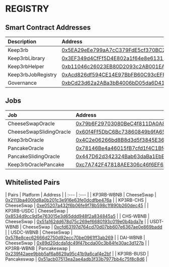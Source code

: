 # REGISTRY

## Smart Contract Addresses

| Description | Address |
| :--- | :--- |
| Keep3rb | [0x5EA29eEe799aA7cC379FdE5cf370BC24f2Ea7c81](https://bscscan.com/address/0x5EA29eEe799aA7cC379FdE5cf370BC24f2Ea7c81) |
| Keep3rbLibrary | [0x3EF349d4CfFf5D4E802a1f64e8e61311699132C2](https://bscscan.com/address/0x3EF349d4CfFf5D4E802a1f64e8e61311699132C2) |
| Keep3rbHelper | [0xb11046c26023EB80D2093c2AB001EAFEcafca2ef](https://bscscan.com/address/0xb11046c26023EB80D2093c2AB001EAFEcafca2ef) |
| Keep3rbJobRegistry | [0xAcd826df594CE14E97BbFB60C93cEFF3bd230AFC](https://bscscan.com/address/0xAcd826df594CE14E97BbFB60C93cEFF3bd230AFC) |
| Governance | [0xbCd23d62a2ABa3bB4006bD05da6D41F78182D2C9 ](https://bscscan.com/address/0xbCd23d62a2ABa3bB4006bD05da6D41F78182D2C9 ) |


## Jobs

| Job | Address |
| :--- | :--- |
| CheeseSwapOracle | [0x79b6F29703080BeC4f811DA0A88083d415Bda846](https://bscscan.com/address/0x79b6F29703080BeC4f811DA0A88083d415Bda846) |
| CheeseSwapSlidingOracle | [0x60f4Ff5DbC6Bc73860849b9fA65949FD552D8fa3](https://bscscan.com/address/0x60f4Ff5DbC6Bc73860849b9fA65949FD552D8fa3) |
| Keep3rbOracle | [0x4C2e06266bd8B8d3d5f3845E365237bb2F643450](https://bscscan.com/address/0x4C2e06266bd8B8d3d5f3845E365237bb2F643450) |
| PancakeOracle | [0x78146Be4a46015fB7cfd1f4C1Bfd39Cc134e3DC8](https://bscscan.com/address/0x78146Be4a46015fB7cfd1f4C1Bfd39Cc134e3DC8) |
| PancakeSlidingOracle | [0x447D62d342324Bab63daBa1EbE0a428F1B46a712](https://bscscan.com/address/0x447D62d342324Bab63daBa1EbE0a428F1B46a712) |
| Keep3rbOraclePancake | [0xc7A742F47818AEE306c46f6EF6433291AA5E0D86](https://bscscan.com/address/0xc7A742F47818AEE306c46f6EF6433291AA5E0D86) |

## Whitelisted Pairs

| Pairs | Platform | Address |
| :--- | :--- |
| KP3RB-WBNB | CheeseSwap | [0x2113ba4000d8a0b201c3e916e63fe0dcdfbe476a](https://info.cheeseswap.app/pair/0x2113ba4000d8a0b201c3e916e63fe0dcdfbe476a) |
| KP3RB-CHS | CheeseSwap | [0xe05207a432f6b06fe9f78b598c1f890b260dec45](https://info.cheeseswap.app/pair/0xe05207a432f6b06fe9f78b598c1f890b260dec45) |
| KP3RB-USDC | CheeseSwap | [0x8534d9cc9d5e763015e3d65ddd948f2a834845a5](https://info.cheeseswap.app/pair/0x8534d9cc9d5e763015e3d65ddd948f2a834845a5) |
| CHS-WBNB | CheeseSwap | [0x51a162dd678d75c269ef6680193c019e0b4bda7e](https://info.cheeseswap.app/pair/0x51a162dd678d75c269ef6680193c019e0b4bda7e) |
| USDT-WBNB | CheeseSwap | [0xcfd63197d764cd70d07bb607e6367ae0e869badd](https://info.cheeseswap.app/pair/0xcfd63197d764cd70d07bb607e6367ae0e869badd) |
| USDC-WBNB | CheeseSwap | [0x578e8cec62666d2750d92ecc70be0961ff3ab269](https://info.cheeseswap.app/pair/0x578e8cec62666d2750d92ecc70be0961ff3ab269) |
| DAI-WBNB | CheeseSwap | [0x89d20dcda1dc49f47bcda00c3b84fe30ac3d127b](https://info.cheeseswap.app/pair/0x89d20dcda1dc49f47bcda00c3b84fe30ac3d127b) |
| KP3RB-WBNB | Pancakeswap | [0x239f42aee9bbb5af6a8629a95c41b9a6caf4e2bf](https://pancakeswap.info/pair/0x239f42aee9bbb5af6a8629a95c41b9a6caf4e2bf) |
| KP3RB-BUSD | Pancakeswap | [0x51acb07513ea2ae4adb3f33b7977bb4c75f8c8d6](https://pancakeswap.info/pair/0x51acb07513ea2ae4adb3f33b7977bb4c75f8c8d6) |
